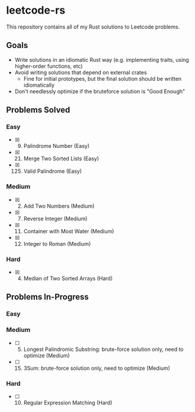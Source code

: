 # leetcode-rs
This repository contains all of my Rust solutions to Leetcode problems.

## Goals
- Write solutions in an idiomatic Rust way (e.g. implementing traits, using higher-order functions, etc)
- Avoid writing solutions that depend on external crates
  - Fine for initial prototypes, but the final solution should be written idiomatically
- Don't needlessly optimize if the bruteforce solution is "Good Enough"

## Problems Solved
### Easy
- [x] 9. Palindrome Number (Easy)
- [x] 21. Merge Two Sorted Lists (Easy)
- [x] 125. Valid Palindrome (Easy)

### Medium
- [x] 2. Add Two Numbers (Medium)
- [x] 7. Reverse Integer (Medium)
- [x] 11. Container with Most Water (Medium)
- [x] 12. Integer to Roman (Medium)

### Hard
- [x] 4. Median of Two Sorted Arrays (Hard)

## Problems In-Progress
### Easy
### Medium
- [ ] 5. Longest Palindromic Substring: brute-force solution only, need to optimize (Medium)
- [ ] 15. 3Sum: brute-force solution only, need to optimize (Medium)
### Hard
- [ ] 10. Regular Expression Matching (Hard)